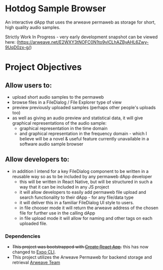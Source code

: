 # Hotdog Sample Browser 

An interactive dApp that uses the arweave permaweb as storage for short, high quality audio samples.

Strictly Work In Progress - very early development snapshot can be viewed here: (https://arweave.net/E2WXY3tNOFC0N1to9vlCLhAZByAHL6Zwy-9UqD0zx-g/)

# Project Objectives

## Allow users to:
- upload short audio samples to the permaweb
- browse files in a FileDialog / File Explorer type of view
- preview previously uploaded samples (perhaps other people's uploads too)
- as well as giving an audio preview and statistical data, it will give graphical representations of the audio sample:
	- graphical representation in the time domain
	- and graphical representation in the frequency domain - which I believe will be a novel & useful feature currently unavailable in a software audio sample browser

## Allow developers to:	
- in addition I intend for a key FileDialog component to be written in a reusable way so as to be included by any permaweb dApp developer
	- this will be written in React Native, but will be structured in such a way that it can be included in any JS project
	- it will allow developers to easily add permaweb file upload and search functionality to their dApp - for any file/data type
	- it will deliver this in a familiar FileDialog UI style to users.
	- in file chooser mode it will return the arweave address of the chosen file for further use in the calling dApp
	- in file upload mode it will allow for naming and other tags on each uploaded file.

### Dependencies
- ~~This project was bootstrapped with [Create React App](https://github.com/facebook/create-react-app).~~ 
this has now changed to [Expo CLI](https://github.com/expo/expo-cli).
- This project utilizes the Arweave Permaweb for backend storage and retrieval [Arweave Team](https://github.com/ArweaveTeam)
